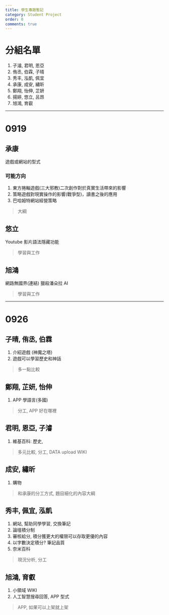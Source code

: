 ```yaml
---
title: 學生專題暫記
category: Student Project
order: 0
comments: true
---
```


# 分組名單

1. 子濬, 君明, 恩亞
2. 侑丞, 伯霖, 子晴
3. 秀丰, 泓凱, 佩宜
4. 承康, 成安, 繡昕
5. 鄭翔, 怡伸, 芷妍
6. 揚婷, 悠立, 呂昂
7. 旭鴻, 育叡

---

# 0919

## 承康
遊戲或網站的型式

### 可能方向
1. 東方捲軸遊戲(三大邪教)二次創作對於真實生活帶來的影響
2. 策略遊戲對現實操作的影響(戰爭型)，讀書之後的應用
3. 巴哈姆特網站經營策略

> 大綱

## 悠立
Youtube 影片語法隱藏功能

> 學習與工作

## 旭鴻
網路無國界(連結)
獵殺潘朵拉
AI

> 學習與工作

---

# 0926

## 子晴, 侑丞, 伯霖
1. 介紹遊戲 (神魔之塔)
2. 遊戲可以學習歷史和神話

> 多一點比較

## 鄭翔, 芷妍, 怡伸
1. APP 學語言(多國)

> 分工, APP 好在哪裡

## 君明, 恩亞, 子濬
1. 維基百科: 歷史, 

> 多元比較, 分工, DATA upload WIKI

## 成安, 繡昕
1. 購物

> 和承康的分工方式, 題目細化的內容大綱

## 秀丰, 佩宜, 泓凱
1. 網站, 幫助同學學習, 交換筆記
2. 論壇積分制
3. 審核給分, 積分獲更大的權限可以存取更優的內容
4. 以字數決定積分? 筆記品質
5. 奈米百科

> 現況分析, 分工

## 旭鴻, 育叡
1. 小領域 WIKI
2. 人工智慧搜尋回答, APP 型式

> APP, 如果可以上架就上架



